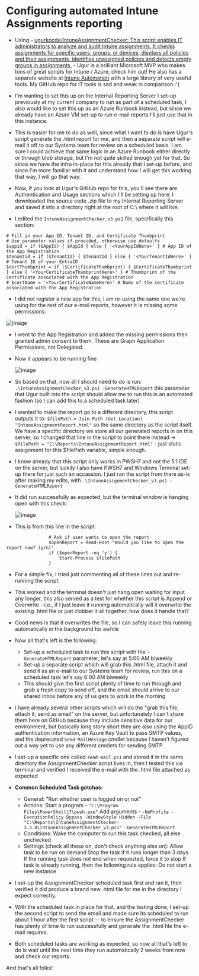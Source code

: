 # Configuring automated Intune Assignments reporting

* Using - [ugurkocde/IntuneAssignmentChecker: This script enables IT administrators to analyze and audit Intune assignments. It checks assignments for specific users, groups, or devices, displays all policies and their assignments, identifies unassigned policies and detects empty groups in assignments.](https://github.com/ugurkocde/IntuneAssignmentChecker?tab=readme-ov-file#-usage) - Ugur is a brilliant Microsoft MVP who makes tons of great scripts for Intune / Azure, check him out! He also has a separate website at [Intune Automation](https://intuneautomation.com) with a large library of very useful tools. My GitHub repo for IT tools is sad and weak in comparison :'( 

* I'm wanting to set this up on the Internal Reporting Server I set-up previously at my current company to run as part of a scheduled task, I also would like to set this up as an Azure Runbook instead, but since we already have an Azure VM set-up to run e-mail reports I'll just use that in this instance.

* This is easier for me to do as well, since what I want to do is have Ugur's script generate the .html report for me, and then a separate script will e-mail it off to our Systems team for review on a scheduled basis. I am sure I could achieve that same logic in an Azure Runbook either directly or through blob storage, but I'm not quite skilled enough yet for that. So since we have the infra in-place for this already that I set-up before, and since I'm more familiar with it and understand how I will get this working that way, I will go that way.

* Now, if you look at Ugur's GitHub repo for this, you'll see there are Authentication and Usage sections which I'll be setting up here. I downloaded the source code .zip file to my Internal Reporting Server and saved it into a directory right at the root of C:\ where it will live.

* I edited the `IntuneAssignmentChecker_v3.ps1` file, specifically this section:

```
# Fill in your App ID, Tenant ID, and Certificate Thumbprint
# Use parameter values if provided, otherwise use defaults
$appid = if ($AppId) { $AppId } else { '<YourAppIdHere>' } # App ID of the App Registration
$tenantid = if ($TenantId) { $TenantId } else { '<YourTenantIdHere>' } # Tenant ID of your EntraID
$certThumbprint = if ($CertificateThumbprint) { $CertificateThumbprint } else { '<YourCertificateThumbprintHere>' } # Thumbprint of the certificate associated with the App Registration
# $certName = '<YourCertificateNameHere>' # Name of the certificate associated with the App Registration
```

* I did not register a new app for this, I am re-using the same one we're using for the rest of our e-mail reports, however it is missing some permissions:
 
 ![image](https://github.com/user-attachments/assets/0d8703d4-3380-4acf-9b52-06e41db5db68)

* I went to the App Registration and added the missing permissions then granted admin consent to them. These are Graph Application Permissions, not Delegated.

* Now it appears to be running fine

  ![image](https://github.com/user-attachments/assets/0b1cabca-c3a3-450d-b95f-f81b783d8575)

* So based on that, now all I should need to do is run: `.\IntuneAssignmentChecker_v3.ps1 -GenerateHTMLReport` this parameter that Ugur built into the script should allow me to run this in an automated fashion (so I can add this to a scheduled task later)

* I wanted to make the report go to a different directory, this script outputs it to: `$filePath = Join-Path (Get-Location) "IntuneAssignmentReport.html"` so the same directory as the script itself. We have a specific directory we store all our generated reports in on this server, so I changed that line in the script to point there instead -> `$filePath = "C:\Reports\IntuneAssignmentReport.html"` - just static assignment for this $filePath variable, simple enough.

* I know already that this script only works in PWSH7 and not the 5.1 IDE on the server, but luckily I also have PWSH7 and Windows Terminal set-up there for just such an occassion. I just ran the script from there as-is after making my edits, with `.\IntuneAssignmentChecker_v3.ps1 -GenerateHTMLReport`

* It did run successfully as expected, but the terminal window is hanging open with this check:

  ![image](https://github.com/user-attachments/assets/01639737-4bb5-4f04-955b-6cec748be9fb)

* This is from this line in the script: 

```
                # Ask if user wants to open the report
                $openReport = Read-Host "Would you like to open the report now? (y/n)"
                if ($openReport -eq 'y') {
                    Start-Process $filePath
                }
```

* For a simple fix, I tried just commenting all of these lines out and re-running the script. 

* This worked and the terminal doesn't just hang open waiting for input any longer, this also served as a test for whether this script is Append or Overwrite - i.e., if I just leave it running automatically will it overwrite the existing .html file or just clobber it all together, how does it handle that? 

* Good news is that it overwrites the file, so I can safely leave this running automatically in the background for awhile

* Now all that's left is the following:
	* Set-up a scheduled task to run this script with the `-GenerateHTMLReport` parameter, let's say at 5:00 AM biweekly
	* Set-up a separate script which will grab this .html file, attach it and send it as an e-mail to our Systems team for review, run this on a scheduled task let's say 6:00 AM biweekly
	* This should give the first script plenty of time to run through and grab a fresh copy to send off, and the email should arrive to our shared inbox before any of us gets to work in the morning

* I have already several other scripts which will do the "grab this file, attach it, send as email" on the server, but unfortunately I can't share them here on GitHub because they include sensitive data for our environment, but basically long story short they are also using the AppID authentication information, an Azure Key Vault to pass SMTP values, and the deprecated `Send-MailMessage` cmdlet because I haven't figured out a way yet to use any different cmdlets for sending SMTP.

* I set-up a specific one called `send-mail.ps1` and stored it in the same directory the AssignmentChecker script lives in, then I tested this via terminal and verified I received the e-mail with the .html file attached as expected

* **Common Scheduled Task gotchas:**
	* General: "Run whether user is logged on or not"
	* Actions:
	  Start a program - `"C:\Program Files\PowerShell\7\pwsh.exe"`
	  Add arguments - `-NoProfile -ExecutionPolicy Bypass -WindowStyle Hidden -File "C:\Reports\IntuneAssignmentChecker-3.3.4\IntuneAssignmentChecker_v3.ps1" -GenerateHTMLReport`
	* Conditions: Wake the computer to run this task checked, all else unchecked
	* Settings (check all these on, don't check anything else on): 
	  Allow task to be run on demand
	  Stop the task if it runs longer than 3 days
	  If the running task does not end when requested, force it to stop
	  If task is already running, then the following rule applies: Do not start a new instance

* I set-up the AssignmentChecker scheduled task first and ran it, then verified it did produce a brand new .html file for me in the directory I expect correctly.

* With the scheduled task in place for that, and the testing done, I set-up the second script to send the email and made sure its scheduled to run about 1 hour after the first script -- to ensure the AssignmentChecker has plenty of time to run successfully and generate the .html file the e-mail requires.

* Both scheduled tasks are working as expected, so now all that's left to do is wait until the next time they run automatically 2 weeks from now and check our reports.

And that's all folks!
